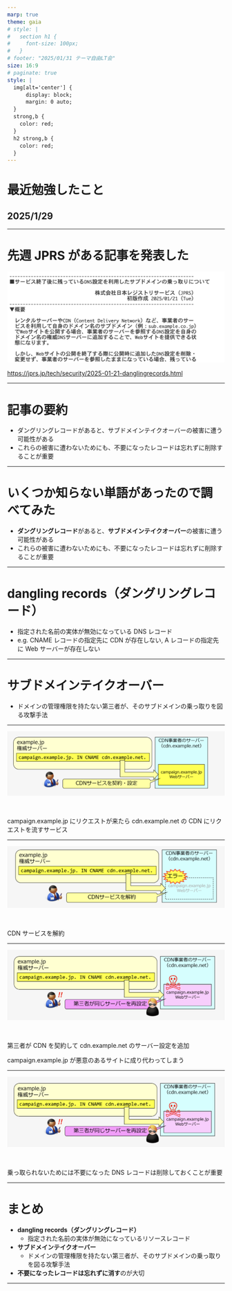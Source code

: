 ```yaml
---
marp: true
theme: gaia
# style: |
#   section h1 {
#     font-size: 100px;
#   }
# footer: "2025/01/31 テーマ自由LT会"
size: 16:9
# paginate: true
style: |
  img[alt='center'] {
      display: block;
      margin: 0 auto;
  }
  strong,b {
    color: red;
  }
  h2 strong,b {
    color: red;
  }
---
```


<!--
_class:
  - lead
_footer: ""
_paginate: false
-->

# 最近勉強したこと

## 2025/1/29

---

# 先週 JPRS がある記事を発表した

![w:1040 center](a.png)

https://jprs.jp/tech/security/2025-01-21-danglingrecords.html

---

# 記事の要約

- ダングリングレコードがあると、サブドメインテイクオーバーの被害に遭う可能性がある
- これらの被害に遭わないためにも、不要になったレコードは忘れずに削除することが重要

---

# いくつか知らない単語があったので調べてみた

- **ダングリングレコード**があると、**サブドメインテイクオーバー**の被害に遭う可能性がある
- これらの被害に遭わないためにも、不要になったレコードは忘れずに削除することが重要

---

# dangling records（ダングリングレコード）

- 指定された名前の実体が無効になっている DNS レコード
- e.g. CNAME レコードの指定先に CDN が存在しない, A レコードの指定先に Web サーバーが存在しない

---

# サブドメインテイクオーバー

- ドメインの管理権限を持たない第三者が、そのサブドメインの乗っ取りを図る攻撃手法

---

![w:1200 center](b.png)

<br>

campaign.example.jp にリクエストが来たら cdn.example.net の CDN にリクエストを流すサービス

---

![w:1200 center](c.png)

<br>

CDN サービスを解約

---

![w:1200 center](d.png)

<br>

第三者が CDN を契約して cdn.example.net のサーバー設定を追加

campaign.example.jp が悪意のあるサイトに成り代わってしまう

---

![w:1200 center](d.png)

<br>

乗っ取られないためには不要になった DNS レコードは削除しておくことが重要

---

# まとめ

- **dangling records（ダングリングレコード）**
  - 指定された名前の実体が無効になっているリソースレコード
- **サブドメインテイクオーバー**
  - ドメインの管理権限を持たない第三者が、そのサブドメインの乗っ取りを図る攻撃手法
- **不要になったレコードは忘れずに消す**のが大切

<!-- ---

# 参考資料

- [dangling records（ダングリングレコード）](https://jprs.jp/glossary/index.php?ID=0274)
- [Subdomain Takeover（サブドメインテイクオーバー）](https://jprs.jp/glossary/index.php?ID=0267)
- [NS Takeover（エヌエステイクオーバー）](https://jprs.jp/glossary/index.php?ID=0272)
- [終わった Web サイトの DNS 設定、そのままになっていませんか？](https://jprs.jp/tech/security/2025-01-21-danglingrecords.pdf) -->

---

<!--
backgroundColor: black
footer: ""
-->
